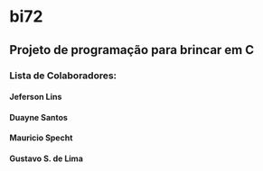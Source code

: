# bi72

## Projeto de programação para brincar em C
### Lista de Colaboradores:

#### Jeferson Lins
#### Duayne Santos
#### Mauricio Specht
#### Gustavo S. de Lima

